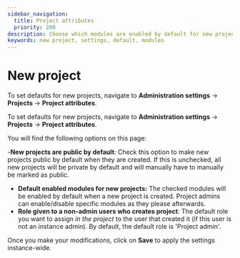```yaml
---
sidebar_navigation:
  title: Project attributes
  priority: 200
description: Choose which modules are enabled by default for new projects and the role given to non-admin users who create a project
keywords: new project, settings, default, modules
---
```


# New project

To set defaults for new projects, navigate to **Administration settings** → **Projects** → **Project attributes**. 


To set defaults for new projects, navigate to **Administration settings** → **Projects** → **Project attributes**. 

You will find the following options on this page:

-**New projects are public by default**: Check this option to make new projects public by default when they are created. If this is unchecked, all new projects will be private by default and will manually have to manually be marked as public.
- **Default enabled modules for new projects:** The checked modules will be enabled by default when a new project is created. Project admins can enable/disable specific modules as they please afterwards.
- **Role given to a non-admin users who creates project**: The default role you want to assign *in the project* to the user that created it (if this user is not an instance admin). By default, the default role is 'Project admin'.

Once you make your modifications, click on **Save** to apply the settings instance-wide.